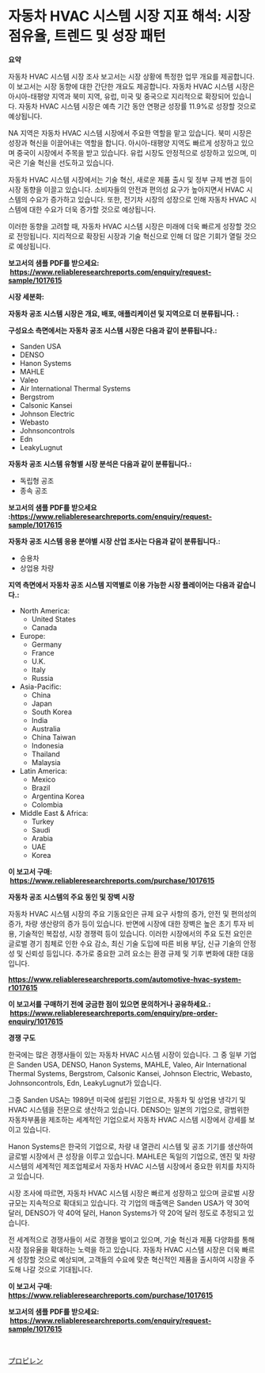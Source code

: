 <p><h1>자동차 HVAC 시스템 시장 지표 해석: 시장 점유율, 트렌드 및 성장 패턴</h1></p><p><strong>요약</strong></p>
<p><p>자동차 HVAC 시스템 시장 조사 보고서는 시장 상황에 특정한 업무 개요를 제공합니다. 이 보고서는 시장 동향에 대한 간단한 개요도 제공합니다. 자동차 HVAC 시스템 시장은 아시아-태평양 지역과 북미 지역, 유럽, 미국 및 중국으로 지리적으로 확장되어 있습니다. 자동차 HVAC 시스템 시장은 예측 기간 동안 연평균 성장률 11.9%로 성장할 것으로 예상됩니다. </p><p>NA 지역은 자동차 HVAC 시스템 시장에서 주요한 역할을 맡고 있습니다. 북미 시장은 성장과 혁신을 이끌어내는 역할을 합니다. 아시아-태평양 지역도 빠르게 성장하고 있으며 중국이 시장에서 주목을 받고 있습니다. 유럽 시장도 안정적으로 성장하고 있으며, 미국은 기술 혁신을 선도하고 있습니다.</p><p>자동차 HVAC 시스템 시장에서는 기술 혁신, 새로운 제품 출시 및 정부 규제 변경 등이 시장 동향을 이끌고 있습니다. 소비자들의 안전과 편의성 요구가 높아지면서 HVAC 시스템의 수요가 증가하고 있습니다. 또한, 전기차 시장의 성장으로 인해 자동차 HVAC 시스템에 대한 수요가 더욱 증가할 것으로 예상됩니다.</p><p>이러한 동향을 고려할 때, 자동차 HVAC 시스템 시장은 미래에 더욱 빠르게 성장할 것으로 전망됩니다. 지리적으로 확장된 시장과 기술 혁신으로 인해 더 많은 기회가 열릴 것으로 예상됩니다.</p></p>
<p><strong>보고서의 샘플 PDF를 받으세요: &nbsp;<a href="https://www.reliableresearchreports.com/enquiry/request-sample/1017615">https://www.reliableresearchreports.com/enquiry/request-sample/1017615</a></strong></p>
<p><strong>시장 세분화:</strong></p>
<p><strong> 자동차 공조 시스템 시장은 개요, 배포, 애플리케이션 및 지역으로 더 분류됩니다. :</strong></p>
<p><strong>구성요소 측면에서는 자동차 공조 시스템 시장은 다음과 같이 분류됩니다.:</strong></p>
<p><ul><li>Sanden USA</li><li>DENSO</li><li>Hanon Systems</li><li>MAHLE</li><li>Valeo</li><li>Air International Thermal Systems</li><li>Bergstrom</li><li>Calsonic Kansei</li><li>Johnson Electric</li><li>Webasto</li><li>Johnsoncontrols</li><li>Edn</li><li>LeakyLugnut</li></ul></p>
<p><strong> 자동차 공조 시스템 유형별 시장 분석은 다음과 같이 분류됩니다.:</strong></p>
<p><ul><li>독립형 공조</li><li>종속 공조</li></ul></p>
<p><strong>보고서의 샘플 PDF를 받으세요 :<a href="https://www.reliableresearchreports.com/enquiry/request-sample/1017615">https://www.reliableresearchreports.com/enquiry/request-sample/1017615</a></strong></p>
<p><strong> 자동차 공조 시스템 응용 분야별 시장 산업 조사는 다음과 같이 분류됩니다.:</strong></p>
<p><ul><li>승용차</li><li>상업용 차량</li></ul></p>
<p><strong>지역 측면에서 자동차 공조 시스템 지역별로 이용 가능한 시장 플레이어는 다음과 같습니다.:</strong></p>
<p><ul>
    <li>
        North America:
        <ul>
            <li>United States</li>
            <li>Canada</li>
        </ul>
    </li>
    <li>
        Europe:
        <ul>
            <li>Germany</li>
            <li>France</li>
            <li>U.K.</li>
            <li>Italy</li>
            <li>Russia</li>
        </ul>
    </li>
    <li>
        Asia-Pacific:
        <ul>
            <li>China</li>
            <li>Japan</li>
            <li>South Korea</li>
            <li>India</li>
            <li>Australia</li>
            <li>China Taiwan</li>
            <li>Indonesia</li>
            <li>Thailand</li>
            <li>Malaysia</li>
        </ul>
    </li>
    <li>
        Latin America:
        <ul>
            <li>Mexico</li>
            <li>Brazil</li>
            <li>Argentina Korea</li>
            <li>Colombia</li>
        </ul>
    </li>
    <li>
        Middle East & Africa:
        <ul>
            <li>Turkey</li>
            <li>Saudi</li>
            <li>Arabia</li>
            <li>UAE</li>
            <li>Korea</li>
        </ul>
    </li>
    </ul></p>
<p><strong>이 보고서 구매: &nbsp;<a href="https://www.reliableresearchreports.com/purchase/1017615">https://www.reliableresearchreports.com/purchase/1017615</a></strong></p>
<p><strong>자동차 공조 시스템의 주요 동인 및 장벽 시장</strong></p>
<p><p>자동차 HVAC 시스템 시장의 주요 기동요인은 규제 요구 사항의 증가, 안전 및 편의성의 증가, 차량 생산량의 증가 등이 있습니다. 반면에 시장에 대한 장벽은 높은 초기 투자 비용, 기술적인 복잡성, 시장 경쟁력 등이 있습니다. 이러한 시장에서의 주요 도전 요인은 글로벌 경기 침체로 인한 수요 감소, 최신 기술 도입에 따른 비용 부담, 신규 기술의 안정성 및 신뢰성 등입니다. 추가로 중요한 고려 요소는 환경 규제 및 기후 변화에 대한 대응입니다.</p></p>
<p><strong><a href="https://www.reliableresearchreports.com/automotive-hvac-system-r1017615">https://www.reliableresearchreports.com/automotive-hvac-system-r1017615</a></strong></p>
<p><strong>이 보고서를 구매하기 전에 궁금한 점이 있으면 문의하거나 공유하세요.: &nbsp;<a href="https://www.reliableresearchreports.com/enquiry/pre-order-enquiry/1017615">https://www.reliableresearchreports.com/enquiry/pre-order-enquiry/1017615</a></strong></p>
<p><strong>경쟁 구도</strong></p>
<p><p>한국에는 많은 경쟁사들이 있는 자동차 HVAC 시스템 시장이 있습니다. 그 중 일부 기업은 Sanden USA, DENSO, Hanon Systems, MAHLE, Valeo, Air International Thermal Systems, Bergstrom, Calsonic Kansei, Johnson Electric, Webasto, Johnsoncontrols, Edn, LeakyLugnut가 있습니다.</p><p>그중 Sanden USA는 1989년 미국에 설립된 기업으로, 자동차 및 상업용 냉각기 및 HVAC 시스템을 전문으로 생산하고 있습니다. DENSO는 일본의 기업으로, 광범위한 자동차부품을 제조하는 세계적인 기업으로서 자동차 HVAC 시스템 시장에서 강세를 보이고 있습니다.</p><p>Hanon Systems은 한국의 기업으로, 차량 내 열관리 시스템 및 공조 기기를 생산하여 글로벌 시장에서 큰 성장을 이루고 있습니다. MAHLE은 독일의 기업으로, 엔진 및 차량 시스템의 세계적인 제조업체로서 자동차 HVAC 시스템 시장에서 중요한 위치를 차지하고 있습니다.</p><p>시장 조사에 따르면, 자동차 HVAC 시스템 시장은 빠르게 성장하고 있으며 글로벌 시장 규모는 지속적으로 확대되고 있습니다. 각 기업의 매출액은 Sanden USA가 약 30억 달러, DENSO가 약 40억 달러, Hanon Systems가 약 20억 달러 정도로 추정되고 있습니다.</p><p>전 세계적으로 경쟁사들이 서로 경쟁을 벌이고 있으며, 기술 혁신과 제품 다양화를 통해 시장 점유율을 확대하는 노력을 하고 있습니다. 자동차 HVAC 시스템 시장은 더욱 빠르게 성장할 것으로 예상되며, 고객들의 수요에 맞춘 혁신적인 제품을 출시하여 시장을 주도해 나갈 것으로 기대됩니다.</p></p>
<p><strong>이 보고서 구매: &nbsp; <a href="https://www.reliableresearchreports.com/purchase/1017615">https://www.reliableresearchreports.com/purchase/1017615</a></strong></p>
<p><strong>보고서의 샘플 PDF를 받으세요: &nbsp;<a href="https://www.reliableresearchreports.com/enquiry/request-sample/1017615">https://www.reliableresearchreports.com/enquiry/request-sample/1017615</a></strong><strong></strong></p>
<p>&nbsp;</p>
<p><p><a href="https://github.com/oafhukehf4709715/Market-Research-Report-List-1/blob/main/498523724448.md">プロピレン</a></p></p>